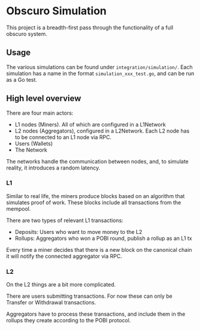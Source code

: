 # Obscuro Simulation
This project is a breadth-first pass through the functionality of a full obscuro system.

## Usage
The various simulations can be found under `integration/simulation/`. Each simulation has a name in the format `simulation_xxx_test.go`, and can be run as a Go test.

## High level overview

There are four main actors:
- L1 nodes (Miners). All of which are configured in a L1Network
- L2 nodes (Aggregators), configured in a L2Network. Each L2 node has to be connected to an L1 node via RPC.
- Users (Wallets)
- The Network

The networks handle the communication between nodes, and, to simulate reality, it introduces a random latency. 


### L1

Similar to real life, the miners produce blocks based on an algorithm that simulates proof of work. 
These blocks include all transactions from the mempool.

There are two types of relevant L1 transactions:

- Deposits: Users who want to move money to the L2
- Rollups: Aggregators who won a POBI round, publish a rollup as an L1 tx

Every time a miner decides that there is a new block on the canonical chain it will notify the connected aggregator via RPC.

### L2
On the L2 things are a bit more complicated.

There are users submitting transactions. 
For now these can only be Transfer or Withdrawal transactions.

Aggregators have to process these transactions, and include them in the rollups they create according to the POBI protocol.



